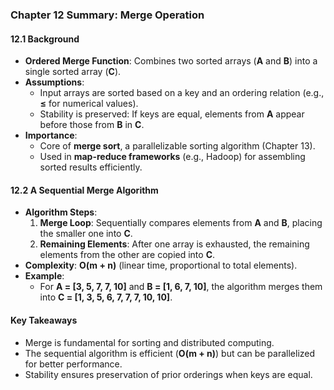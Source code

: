 ### **Chapter 12 Summary: Merge Operation**  

#### **12.1 Background**  
- **Ordered Merge Function**: Combines two sorted arrays (**A** and **B**) into a single sorted array (**C**).  
- **Assumptions**:  
  - Input arrays are sorted based on a key and an ordering relation (e.g., **≤** for numerical values).  
  - Stability is preserved: If keys are equal, elements from **A** appear before those from **B** in **C**.  
- **Importance**:  
  - Core of **merge sort**, a parallelizable sorting algorithm (Chapter 13).  
  - Used in **map-reduce frameworks** (e.g., Hadoop) for assembling sorted results efficiently.  

#### **12.2 A Sequential Merge Algorithm**  
- **Algorithm Steps**:  
  1. **Merge Loop**: Sequentially compares elements from **A** and **B**, placing the smaller one into **C**.  
  2. **Remaining Elements**: After one array is exhausted, the remaining elements from the other are copied into **C**.  
- **Complexity**: **O(m + n)** (linear time, proportional to total elements).  
- **Example**:  
  - For **A = [3, 5, 7, 7, 10]** and **B = [1, 6, 7, 10]**, the algorithm merges them into **C = [1, 3, 5, 6, 7, 7, 7, 10, 10]**.  

#### **Key Takeaways**  
- Merge is fundamental for sorting and distributed computing.  
- The sequential algorithm is efficient (**O(m + n)**) but can be parallelized for better performance.  
- Stability ensures preservation of prior orderings when keys are equal.  

